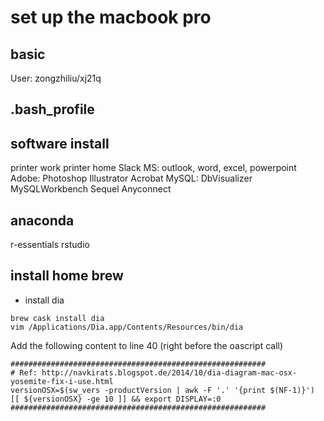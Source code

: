 # set up the macbook pro
## basic
User: zongzhiliu/xj21q

## .bash_profile

## software install
printer work
printer home
Slack
MS: outlook, word, excel, powerpoint
Adobe: Photoshop Illustrator Acrobat
MySQL: DbVisualizer MySQLWorkbench Sequel
Anyconnect


## anaconda
r-essentials rstudio

## install home brew
* install dia
```
brew cask install dia
vim /Applications/Dia.app/Contents/Resources/bin/dia
```
Add the following content to line 40 (right before the oascript call)
```
#########################################################
# Ref: http://navkirats.blogspot.de/2014/10/dia-diagram-mac-osx-yosemite-fix-i-use.html
versionOSX=$(sw_vers -productVersion | awk -F '.' '{print $(NF-1)}')
[[ ${versionOSX} -ge 10 ]] && export DISPLAY=:0
#########################################################
```
